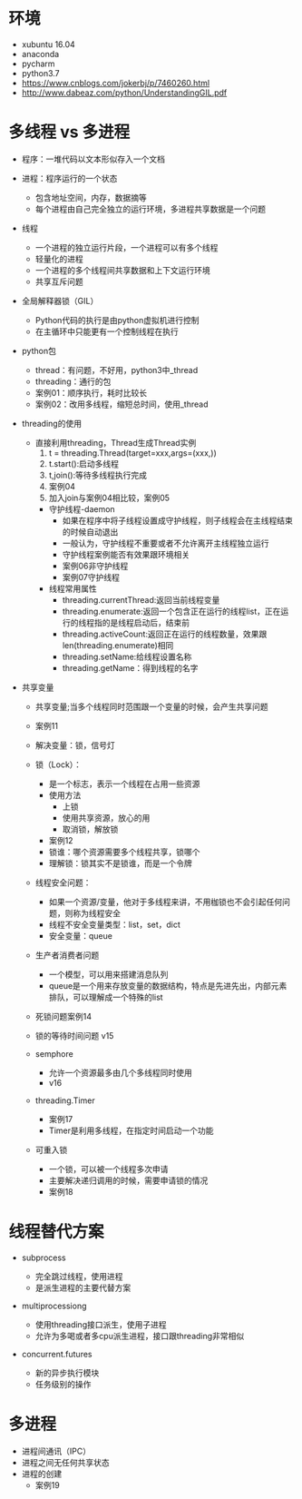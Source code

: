 # 环境
- xubuntu 16.04
- anaconda
- pycharm
- python3.7
- https://www.cnblogs.com/jokerbj/p/7460260.html
- http://www.dabeaz.com/python/UnderstandingGIL.pdf

# 多线程 vs 多进程
- 程序：一堆代码以文本形似存入一个文档
- 进程：程序运行的一个状态
    - 包含地址空间，内存，数据摘等
    - 每个进程由自己完全独立的运行环境，多进程共享数据是一个问题
- 线程
    - 一个进程的独立运行片段，一个进程可以有多个线程
    - 轻量化的进程
    - 一个进程的多个线程间共享数据和上下文运行环境
    - 共享互斥问题
- 全局解释器锁（GIL）
    - Python代码的执行是由python虚拟机进行控制
    - 在主循环中只能更有一个控制线程在执行
- python包
    - thread：有问题，不好用，python3中_thread
    - threading：通行的包
    - 案例01：顺序执行，耗时比较长
    - 案例02：改用多线程，缩短总时间，使用_thread
    
- threading的使用
    - 直接利用threading，Thread生成Thread实例
        1. t = threading.Thread(target=xxx,args=(xxx,))
        2. t.start():启动多线程
        3. t,join():等待多线程执行完成
        4. 案例04  
        5. 加入join与案例04相比较，案例05 
        - 守护线程-daemon
            - 如果在程序中将子线程设置成守护线程，则子线程会在主线程结束的时候自动退出
            - 一般认为，守护线程不重要或者不允许离开主线程独立运行
            - 守护线程案例能否有效果跟环境相关
            - 案例06非守护线程
            - 案例07守护线程
        - 线程常用属性 
            - threading.currentThread:返回当前线程变量
            - threading.enumerate:返回一个包含正在运行的线程list，正在运行的线程指的是线程启动后，结束前
            - threading.activeCount:返回正在运行的线程数量，效果跟len(threading.enumerate)相同
            - threading.setName:给线程设置名称
            - threading.getName：得到线程的名字
- 共享变量
    - 共享变量;当多个线程同时范围跟一个变量的时候，会产生共享问题
    - 案例11
    - 解决变量：锁，信号灯
    - 锁（Lock）：
        - 是一个标志，表示一个线程在占用一些资源
        - 使用方法
            - 上锁
            - 使用共享资源，放心的用
            - 取消锁，解放锁
        - 案例12
        - 锁谁：哪个资源需要多个线程共享，锁哪个
        - 理解锁：锁其实不是锁谁，而是一个令牌
    - 线程安全问题：
        - 如果一个资源/变量，他对于多线程来讲，不用枷锁也不会引起任何问题，则称为线程安全
        - 线程不安全变量类型：list，set，dict
        - 安全变量：queue
    - 生产者消费者问题
        - 一个模型，可以用来搭建消息队列
        - queue是一个用来存放变量的数据结构，特点是先进先出，内部元素排队，可以理解成一个特殊的list
    - 死锁问题案例14
    - 锁的等待时间问题 v15
    - semphore
        - 允许一个资源最多由几个多线程同时使用
        - v16
    - threading.Timer
        - 案例17
        - Timer是利用多线程，在指定时间启动一个功能
        
    - 可重入锁
        - 一个锁，可以被一个线程多次申请
        - 主要解决递归调用的时候，需要申请锁的情况
        - 案例18
        
# 线程替代方案
- subprocess
    - 完全跳过线程，使用进程
    - 是派生进程的主要代替方案
- multiprocessiong
    - 使用threading接口派生，使用子进程
    - 允许为多喝或者多cpu派生进程，接口跟threading非常相似
    
- concurrent.futures
    - 新的异步执行模块
    - 任务级别的操作
    
# 多进程
- 进程间通讯（IPC）
- 进程之间无任何共享状态
- 进程的创建
    - 案例19
       

                

           
            
    